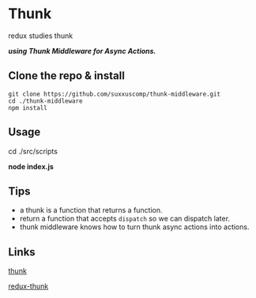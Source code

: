 # Thunk
redux studies thunk

***using Thunk Middleware for Async Actions.***

## Clone the repo & install
```
git clone https://github.com/suxxuscomp/thunk-middleware.git
cd ./thunk-middleware
npm install
```
## Usage
cd ./src/scripts

**node index.js**

## Tips
* a thunk is a function that returns a function.
* return a function that accepts `dispatch` so we can dispatch later.
* thunk middleware knows how to turn thunk async actions into actions.

## Links
[thunk](http://redux.js.org/docs/api/applyMiddleware.html)

[redux-thunk](https://github.com/gaearon/redux-thunk)
